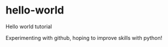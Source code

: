 # hello-world
Hello world tutorial

Experimenting with github, hoping to improve skills with python!
